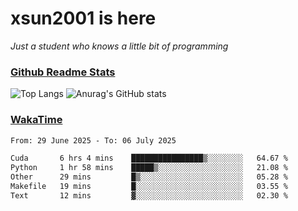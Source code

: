 # xsun2001 is here

*Just a student who knows a little bit of programming*

### [Github Readme Stats](https://github.com/anuraghazra/github-readme-stats)

![Top Langs](https://github-readme-stats.vercel.app/api/top-langs/?username=xsun2001&layout=compact&theme=radical) ![Anurag's GitHub stats](https://github-readme-stats.vercel.app/api?username=xsun2001&show_icons=true&theme=radical)

### [WakaTime](https://wakatime.com)

<!--START_SECTION:waka-->

```txt
From: 29 June 2025 - To: 06 July 2025

Cuda       6 hrs 4 mins    ████████████████▒░░░░░░░░   64.67 %
Python     1 hr 58 mins    █████▒░░░░░░░░░░░░░░░░░░░   21.08 %
Other      29 mins         █▒░░░░░░░░░░░░░░░░░░░░░░░   05.28 %
Makefile   19 mins         █░░░░░░░░░░░░░░░░░░░░░░░░   03.55 %
Text       12 mins         ▓░░░░░░░░░░░░░░░░░░░░░░░░   02.30 %
```

<!--END_SECTION:waka-->
